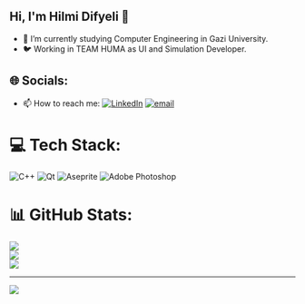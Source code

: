 ## Hi, I'm Hilmi Difyeli 👋
- 🔭 I’m currently studying Computer Engineering in Gazi University.
- 🐦 Working in TEAM HUMA as UI and Simulation Developer.
  
## 🌐 Socials:
- 📫 How to reach me: [![LinkedIn](https://img.shields.io/badge/LinkedIn-%230077B5.svg?logo=linkedin&logoColor=white)](https://linkedin.com/in/hilmi-difyeli-52aa04222)  [![email](https://img.shields.io/badge/Email-D14836?logo=gmail&logoColor=white)](mailto:hilmidifyeli@gmail.com) 

# 💻 Tech Stack:
![C++](https://img.shields.io/badge/c++-%2300599C.svg?style=for-the-badge&logo=c%2B%2B&logoColor=white) ![Qt](https://img.shields.io/badge/Qt-%23217346.svg?style=for-the-badge&logo=Qt&logoColor=white) ![Aseprite](https://img.shields.io/badge/Aseprite-FFFFFF?style=for-the-badge&logo=Aseprite&logoColor=#7D929E) ![Adobe Photoshop](https://img.shields.io/badge/adobe%20photoshop-%2331A8FF.svg?style=for-the-badge&logo=adobe%20photoshop&logoColor=white)
# 📊 GitHub Stats:
![](https://github-readme-stats.vercel.app/api?username=Difyeli&theme=dark&hide_border=false&include_all_commits=false&count_private=false)<br/>
![](https://nirzak-streak-stats.vercel.app/?user=Difyeli&theme=dark&hide_border=false)<br/>
![](https://github-readme-stats.vercel.app/api/top-langs/?username=Difyeli&theme=dark&hide_border=false&include_all_commits=false&count_private=false&layout=compact)

---
[![](https://visitcount.itsvg.in/api?id=Difyeli&icon=0&color=0)](https://visitcount.itsvg.in)

<!-- Proudly created with GPRM ( https://gprm.itsvg.in ) -->
